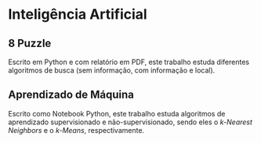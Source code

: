 # Inteligência Artificial

## 8 Puzzle

Escrito em Python e com relatório em PDF, este trabalho estuda diferentes algoritmos de busca (sem informação, com informação e local).

## Aprendizado de Máquina

Escrito como Notebook Python, este trabalho estuda algoritmos de aprendizado supervisionado e não-supervisionado, sendo eles o *k-Nearest Neighbors* e o *k-Means*, respectivamente.

